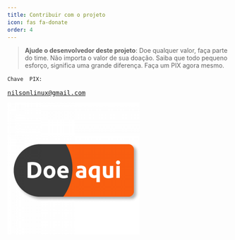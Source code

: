```yaml
---
title: Contribuir com o projeto
icon: fas fa-donate
order: 4
---
```



> **Ajude o desenvolvedor deste projeto**: Doe qualquer valor,  faça parte do time.
> Não importa o valor de sua doação.  Saiba que todo pequeno esforço,  significa uma grande diferença.
> Faça um PIX agora mesmo. 
```python 
Chave  PIX:
```  
<kbd>nilsonlinux@gmail.com</kbd>

![PIX](https://raw.githubusercontent.com/sistemanpdvs/sistemanpdvs.github.io/master/assets/img/sample/donate.png)
